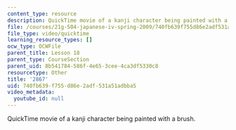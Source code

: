 ```yaml
---
content_type: resource
description: QuickTime movie of a kanji character being painted with a brush.
file: /courses/21g-504-japanese-iv-spring-2009/740fb639f755d86e2adf531a51adbba5_2867.mov
file_type: video/quicktime
learning_resource_types: []
ocw_type: OCWFile
parent_title: Lesson 18
parent_type: CourseSection
parent_uid: 8b541784-586f-4e65-3cee-4ca3df5330c8
resourcetype: Other
title: '2867'
uid: 740fb639-f755-d86e-2adf-531a51adbba5
video_metadata:
  youtube_id: null
---
```

QuickTime movie of a kanji character being painted with a brush.